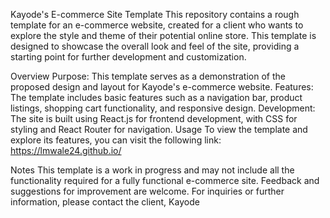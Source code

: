 Kayode's E-commerce Site Template
This repository contains a rough template for an e-commerce website, created for a client who wants to explore the style and theme of their potential online store. This template is designed to showcase the overall look and feel of the site, providing a starting point for further development and customization.

Overview
Purpose: This template serves as a demonstration of the proposed design and layout for Kayode's e-commerce website.
Features: The template includes basic features such as a navigation bar, product listings, shopping cart functionality, and responsive design.
Development: The site is built using React.js for frontend development, with CSS for styling and React Router for navigation.
Usage
To view the template and explore its features, you can visit the following link: https://lmwale24.github.io/

Notes
This template is a work in progress and may not include all the functionality required for a fully functional e-commerce site.
Feedback and suggestions for improvement are welcome.
For inquiries or further information, please contact the client, Kayode
